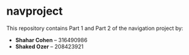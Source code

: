 # navproject

This repository contains Part 1 and Part 2 of the navigation project by:

- **Shahar Cohen** – 316490986  
- **Shaked Ozer** – 208423921

